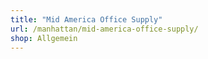 ```yaml
---
title: "Mid America Office Supply"
url: /manhattan/mid-america-office-supply/
shop: Allgemein
---
```

